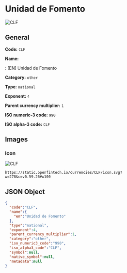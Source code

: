 
# Unidad de Fomento 
![CLF](https://static.openfintech.io/currencies/CLF/icon.svg?w=278&c=v0.59.26#w100)  

## General 
 
**Code:** `CLF` 
 
**Name:** 
 
:	[EN] Unidad de Fomento 
 
**Category:** `other` 
 
**Type:** `national` 
 
**Exponent:** `4` 
 
**Parent currency multiplier:** `1` 
 
**ISO numeric-3 code:** `990` 
 
**ISO alpha-3 code:** `CLF` 
 

## Images 

### Icon 
 
![CLF](https://static.openfintech.io/currencies/CLF/icon.svg?w=278&c=v0.59.26#w100)  

```
https://static.openfintech.io/currencies/CLF/icon.svg?w=278&c=v0.59.26#w100
```  

## JSON Object 

```json
{
  "code":"CLF",
  "name":{
    "en":"Unidad de Fomento"
  },
  "type":"national",
  "exponent":4,
  "parent_currency_multiplier":1,
  "category":"other",
  "iso_numeric3_code":"990",
  "iso_alpha3_code":"CLF",
  "symbol":null,
  "native_symbol":null,
  "metadata":null
}
```  
